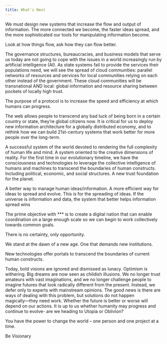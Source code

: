 ```yaml
---
title: What's Next
---
```

We must design new systems that increase the flow and output of information. The more connected we become, the faster ideas spread, and the more sophisticated our tools for manipulating information become.

Look at how things flow, ask how they can flow better.

The governance structures, bureaucracies, and business models that serve us today are not going to cope with the issues in a world increasingly run by artificial intelligence (AI). As state systems fail to provide the services their populations need, we will see the spread of cloud communities: parallel networks of resources and services for local communities relying on each other instead of the government. These cloud communities will be transnational AND local: global information and resource sharing between pockets of locally high trust.

The purpose of a protocol is to increase the speed and efficiency at which humans can progress.

The web allows people to transcend any bad luck of being born in a certain country or state, they’re global citizens now. It is critical for us to deploy new information architecture for a globally distributed economy, and to rethink how we can build 21st-century systems that work better for more people over the long-term.

A successful system of the world devoted to rendering the full complexity of human life and mind. A system oriented to the creative dimensions of reality. For the first time in our evolutionary timeline, we have the consciousness and technologies to leverage the collective intelligence of humans and machines to transcend the boundaries of human constructs. Including political, economic, and social structures. A new trust foundation for the planet.

A better way to manage human ideas/information. A more efficient way for ideas to spread and evolve. This is for the spreading of ideas. If the universe is information and data, the system that better helps information spread wins

The prime objective with *** is to create a digital nation that can enable coordination on a large enough scale so we can begin to work collectively towards common goals. 

There is no certainty, only opportunity.

We stand at the dawn of a new age. One that demands new institutions.

New technologies offer portals to transcend the boundaries of current human constructs.

Today, bold visions are ignored and dismissed as lunacy. Optimism is withering. Big dreams are now seen as childish illusions. We no longer trust amateurs with vast imaginations, and we no longer challenge people to imagine futures that look radically different from the present. Instead, we defer only to experts with mainstream opinions.
The good news is there are ways of dealing with this problem, but solutions do not happen magically―they need work. Whether the future is better or worse will depend on our actions. It is up to us whether humanity may progress and continue to evolve- are we heading to Utopia or Oblivion? 

You have the power to change the world – one person and one project at a time. 

Be Visionary

